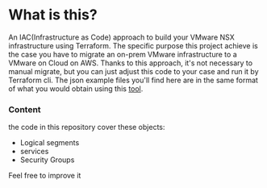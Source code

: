 # What is this?

An IAC(Infrastructure as Code) approach to build your VMware NSX infrastructure using Terraform. The specific purpose this project achieve is the case you have to migrate an on-prem VMware infrastructure to a VMware on Cloud on AWS. Thanks to this approach, it's not necessary to manual migrate, but you can just adjust this code to your case and run it by Terraform cli.
The json example files you'll find here are in the same format of what you would obtain using this [tool](https://github.com/awslabs/import-export-for-nsx).

### Content

the code in this repository cover these objects:
* Logical segments
* services
* Security Groups

Feel free to improve it
